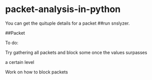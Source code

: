 # packet-analysis-in-python

You can get the quituple details for a packet ##run snslyzer.

##Packet

To do:

Try gathering all packets and block some once the values surpasses

a certain level

Work on how to block packets

